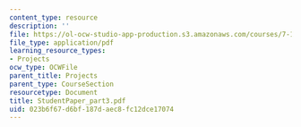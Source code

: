 ```yaml
---
content_type: resource
description: ''
file: https://ol-ocw-studio-app-production.s3.amazonaws.com/courses/7-13-experimental-microbial-genetics-fall-2003/023b6f67d6bf187daec8fc12dce17074_StudentPaper_part3.pdf
file_type: application/pdf
learning_resource_types:
- Projects
ocw_type: OCWFile
parent_title: Projects
parent_type: CourseSection
resourcetype: Document
title: StudentPaper_part3.pdf
uid: 023b6f67-d6bf-187d-aec8-fc12dce17074
---
```

